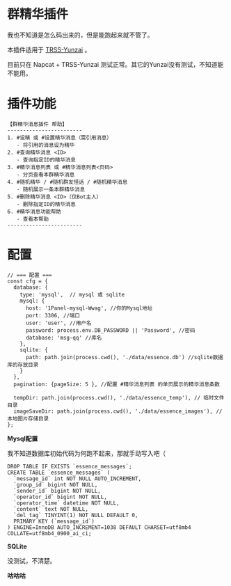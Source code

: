 # ****群精华插件****
我也不知道是怎么码出来的，但是能跑起来就不管了。

本插件适用于 [TRSS-Yunzai](https://github.com/TimeRainStarSky/Yunzai) 。

目前只在 Napcat + TRSS-Yunzai 测试正常。其它的Yunzai没有测试，不知道能不能用。

# ****插件功能****


```
【群精华消息插件 帮助】
------------------------
1. #设精 或 #设置精华消息（需引用消息）
   - 将引用的消息设为精华
2. #查询精华消息 <ID>
   - 查询指定ID的精华消息
3. #精华消息列表 或 #精华消息列表<页码>
   - 分页查看本群精华消息
4. #随机精华 / #随机群友怪话 / #随机精华消息
   - 随机展示一条本群精华消息
5. #删除精华消息 <ID>（仅Bot主人）
   - 删除指定ID的精华消息
6. #精华消息功能帮助
   - 查看本帮助
------------------------
```


# ****配置****

```
// === 配置 ===
const cfg = {
  database: {
    type: 'mysql',  // mysql 或 sqlite
    mysql: {
      host: '1Panel-mysql-Wwag', //你的Mysql地址
      port: 3306, //端口
      user: 'user', //用户名
      password: process.env.DB_PASSWORD || 'Password', //密码
      database: 'msg-qq' //库名
    },
    sqlite: {
      path: path.join(process.cwd(), './data/essence.db') //sqlite数据库的存放目录
    }
  },
  pagination: {pageSize: 5 }, //配置 #精华消息列表 的单页展示的精华消息条数

  tempDir: path.join(process.cwd(), './data/essence_temp'), // 临时文件目录
  imageSaveDir: path.join(process.cwd(), './data/essence_images'), // 本地图片存储目录
};
```

****Mysql配置****

我不知道数据库初始代码为何跑不起来，那就手动写入吧（

```
DROP TABLE IF EXISTS `essence_messages`;
CREATE TABLE `essence_messages` (
  `message_id` int NOT NULL AUTO_INCREMENT,
  `group_id` bigint NOT NULL,
  `sender_id` bigint NOT NULL,
  `operator_id` bigint NOT NULL,
  `operator_time` datetime NOT NULL,
  `content` text NOT NULL,
  `del_tag` TINYINT(1) NOT NULL DEFAULT 0,
  PRIMARY KEY (`message_id`)
) ENGINE=InnoDB AUTO_INCREMENT=1038 DEFAULT CHARSET=utf8mb4 COLLATE=utf8mb4_0900_ai_ci;
```

****SQLite****

没测试，不清楚。

****咕咕咕****
